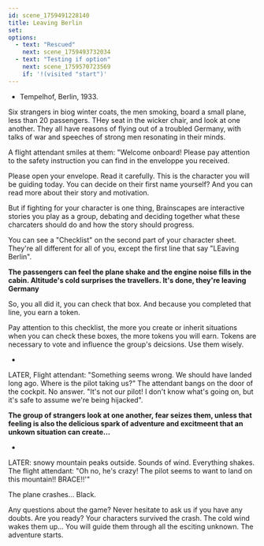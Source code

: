 ```yaml
---
id: scene_1759491228140
title: Leaving Berlin
set:
options:
  - text: "Rescued"
    next: scene_1759493732034
  - text: "Testing if option"
    next: scene_1759570723569
    if: '!(visited "start")'
---
```


- Tempelhof, Berlin, 1933.

Six strangers in biog winter coats, the men smoking, board a small plane, less than 20 passengers. THey seat in the wicker chair, and look at one another. They all have reasons of flying out of a troubled Germany, with talks of war and speeches of strong men resonating in their minds.

A flight attendant smiles at them: "Welcome onboard! Please pay attention to the safety instruction you can find in the enveloppe you received.

Please open your envelope. Read it carefully. This is the character you will be guiding today. You can decide on their first name yourself? And you can read more about their story and motivation. 

But if fighting for your character is one thing, Brainscapes are interactive stories you play as a group, debating and deciding together what these charcaters should do and how the story should progress.

You can see a "Checklist" on the second part of your character sheet. They're all different for all of you, except the first line that say "LEaving Berlin". 

**The passengers can feel the plane shake and the engine noise fills in the cabin. Altitude's cold surprises the travellers. It's done, they're leaving Germany**

So, you all did it, you can check that box. And because you completed that line, you earn a token.

Pay attention to this checklist, the more you create or inherit situations when you can check these boxes, the more tokens you will earn. Tokens are necessary to vote and influence the group's deicsions. Use them wisely.

-

LATER, Flight attendant: "Something seems wrong. We should have landed long ago. Where is the pilot taking us?" The attendant bangs on the door of the cockpit. No answer. "It's not our pilot! I don't know what's going on, but it's safe to assume we're being hijacked".

**The group of strangers look at one another, fear seizes them, unless that feeling is also the delicious spark of adventure and excitmeent that an unkown situation can create...**

-

LATER: snowy mountain peaks outside. Sounds of wind. Everything shakes. The flight attendant: "Oh no, he's crazy! The pilot seems to want to land on this mountain!! BRACE!!'"

The plane crashes... Black.

Any questions about the game? Never hesitate to ask us if you have any doubts.  Are you ready? Your characters survived the crash. The cold wind wakes them up... You will guide them through all the esciting unknown. The adventure starts.
